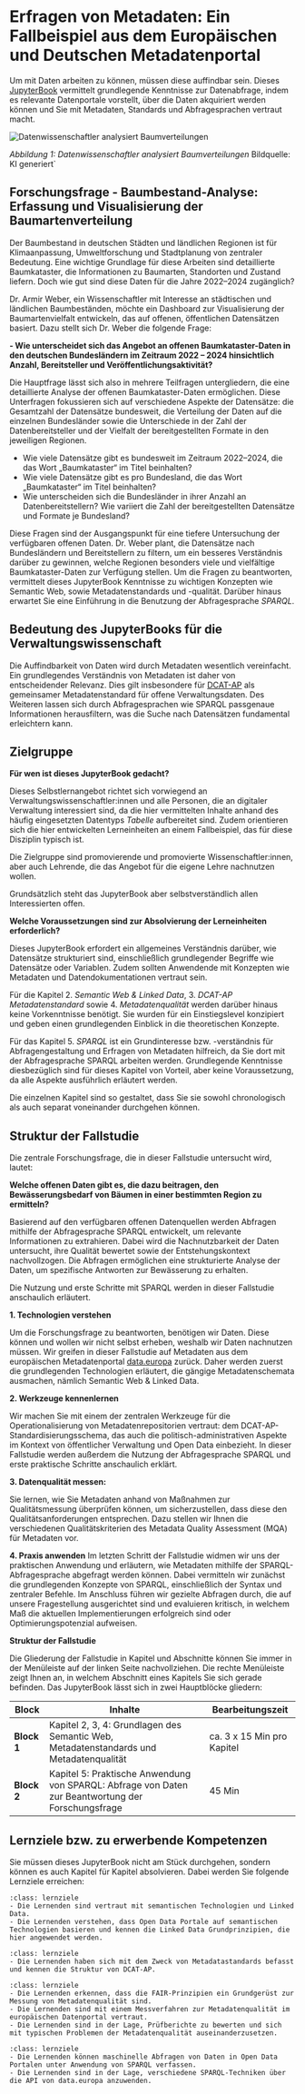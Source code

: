# Erfragen von Metadaten: Ein Fallbeispiel aus dem Europäischen und Deutschen Metadatenportal  
Um mit Daten arbeiten zu können, müssen diese auffindbar sein. Dieses <a href="https://jupyterbook.org/en/stable/intro.html" class="external-link" target="_blank">JupyterBook</a> vermittelt grundlegende Kenntnisse zur Datenabfrage, indem es relevante Datenportale vorstellt, über die Daten akquiriert werden können und Sie mit Metadaten, Standards und Abfragesprachen vertraut macht. 


![Datenwissenschaftler analysiert Baumverteilungen](Datenwissenschaftler_analysiert_Baumverteilungen.png)


*Abbildung 1: Datenwissenschaftler analysiert Baumverteilungen* Bildquelle: KI generiert`


## Forschungsfrage - Baumbestand-Analyse: Erfassung und Visualisierung der Baumartenverteilung
Der Baumbestand in deutschen Städten und ländlichen Regionen ist für Klimaanpassung, Umweltforschung und Stadtplanung von zentraler Bedeutung. Eine wichtige Grundlage für diese Arbeiten sind detaillierte Baumkataster, die Informationen zu Baumarten, Standorten und Zustand liefern. Doch wie gut sind diese Daten für die Jahre 2022–2024 zugänglich?

Dr. Armir Weber, ein Wissenschaftler mit Interesse an städtischen und ländlichen Baumbeständen, möchte ein Dashboard zur Visualisierung der Baumartenvielfalt entwickeln, das auf offenen, öffentlichen Datensätzen basiert. Dazu stellt sich Dr. Weber die folgende Frage:

**- Wie unterscheidet sich das Angebot an offenen Baumkataster-Daten in den deutschen Bundesländern im Zeitraum 2022 – 2024 hinsichtlich Anzahl, Bereitsteller und Veröffentlichungsaktivität?** 

Die Hauptfrage lässt sich also in mehrere Teilfragen untergliedern, die eine detaillierte Analyse der offenen Baumkataster-Daten ermöglichen. Diese Unterfragen fokussieren sich auf verschiedene Aspekte der Datensätze: die Gesamtzahl der Datensätze bundesweit, die Verteilung der Daten auf die einzelnen Bundesländer sowie die Unterschiede in der Zahl der Datenbereitsteller und der Vielfalt der bereitgestellten Formate in den jeweiligen Regionen.

- Wie viele Datensätze gibt es bundesweit im Zeitraum 2022–2024, die das Wort „Baumkataster“ im Titel beinhalten?
- Wie viele Datensätze gibt es pro Bundesland, die das Wort „Baumkataster“ im Titel beinhalten?
- Wie unterscheiden sich die Bundesländer in ihrer Anzahl an Datenbereitstellern? Wie variiert die Zahl der bereitgestellten Datensätze und Formate je Bundesland?

Diese Fragen sind der Ausgangspunkt für eine tiefere Untersuchung der verfügbaren offenen Daten. Dr. Weber plant, die Datensätze nach Bundesländern und Bereitstellern zu filtern, um ein besseres Verständnis darüber zu gewinnen, welche Regionen besonders viele und vielfältige Baumkataster-Daten zur Verfügung stellen. 
Um die Fragen zu beantworten, vermittelt dieses JupyterBook Kenntnisse zu wichtigen Konzepten wie Semantic Web, sowie Metadatenstandards und -qualität. Darüber hinaus erwartet Sie eine Einführung in die Benutzung der Abfragesprache *SPARQL*.  

## Bedeutung des JupyterBooks für die Verwaltungswissenschaft
Die Auffindbarkeit von Daten wird durch Metadaten wesentlich vereinfacht. Ein grundlegendes Verständnis von Metadaten ist daher von entscheidender Relevanz. Dies gilt insbesondere für <a href="https://www.dcat-ap.de/" target="_blank">DCAT-AP</a> als gemeinsamer Metadatenstandard für offene Verwaltungsdaten. Des Weiteren lassen sich durch Abfragesprachen wie SPARQL passgenaue Informationen herausfiltern, was die Suche nach Datensätzen fundamental erleichtern kann.

## Zielgruppe
**Für wen ist dieses JupyterBook gedacht?**

Dieses Selbstlernangebot richtet sich vorwiegend an Verwaltungswissenschaftler:innen und alle Personen, die an digitaler Verwaltung interessiert sind, da die hier vermittelten Inhalte anhand des häufig eingesetzten Datentyps *Tabelle* aufbereitet sind. Zudem orientieren sich die hier entwickelten Lerneinheiten an einem Fallbeispiel, das für diese Disziplin typisch ist.

Die Zielgruppe sind promovierende und promovierte Wissenschaftler:innen, aber auch Lehrende, die das Angebot für die eigene Lehre nachnutzen wollen.

Grundsätzlich steht das JupyterBook aber selbstverständlich allen Interessierten offen.

**Welche Voraussetzungen sind zur Absolvierung der Lerneinheiten erforderlich?**

Dieses JupyterBook erfordert ein allgemeines Verständnis darüber, wie Datensätze strukturiert sind, einschließlich grundlegender Begriffe wie Datensätze oder Variablen. Zudem sollten Anwendende mit Konzepten wie Metadaten und Datendokumentationen vertraut sein.

Für die Kapitel 2. *Semantic Web & Linked Data*, 3. *DCAT-AP Metadatenstandard* sowie 4. *Metadatenqualität* werden darüber hinaus keine Vorkenntnisse benötigt. Sie wurden für ein Einstiegslevel konzipiert und geben einen grundlegenden Einblick in die theoretischen Konzepte.

Für das Kapitel 5. *SPARQL* ist ein Grundinteresse bzw. -verständnis für Abfragengestaltung und Erfragen von Metadaten hilfreich, da Sie dort mit der Abfragesprache SPARQL arbeiten werden. Grundlegende Kenntnisse diesbezüglich sind für dieses Kapitel von Vorteil, aber keine Voraussetzung, da alle Aspekte ausführlich erläutert werden.

Die einzelnen Kapitel sind so gestaltet, dass Sie sie sowohl chronologisch als auch separat voneinander durchgehen können.

## Struktur der Fallstudie
Die zentrale Forschungsfrage, die in dieser Fallstudie untersucht wird, lautet: 

**Welche offenen Daten gibt es, die dazu beitragen, den Bewässerungsbedarf von Bäumen in einer bestimmten Region zu ermitteln?**

Basierend auf den verfügbaren offenen Datenquellen werden Abfragen mithilfe der Abfragesprache SPARQL entwickelt, um relevante Informationen zu extrahieren. Dabei wird die Nachnutzbarkeit der Daten untersucht, ihre Qualität bewertet sowie der Entstehungskontext nachvollzogen. Die Abfragen ermöglichen eine strukturierte Analyse der Daten, um spezifische Antworten zur Bewässerung zu erhalten.

Die Nutzung und erste Schritte mit SPARQL werden in dieser Fallstudie anschaulich erläutert.


**1. Technologien verstehen** 

Um die Forschungsfrage zu beantworten, benötigen wir Daten. Diese können und wollen wir nicht selbst erheben, weshalb wir Daten nachnutzen müssen. Wir greifen in dieser Fallstudie auf Metadaten aus dem europäischen Metadatenportal <a href="https://data.europa.eu/en" target="_blank">data.europa</a> zurück. Daher werden zuerst die grundlegenden Technologien erläutert, die gängige Metadatenschemata ausmachen, nämlich Semantic Web & Linked Data.

**2. Werkzeuge kennenlernen**

Wir machen Sie mit einem der zentralen Werkzeuge für die Operationalisierung von Metadatenrepositorien vertraut: dem DCAT-AP-Standardisierungsschema, das auch die politisch-administrativen Aspekte im Kontext von öffentlicher Verwaltung und Open Data einbezieht. In dieser Fallstudie werden außerdem die Nutzung der Abfragesprache SPARQL und erste praktische Schritte anschaulich erklärt.

**3. Datenqualität messen:** 

Sie lernen, wie Sie Metadaten anhand von Maßnahmen zur Qualitätsmessung überprüfen können, um sicherzustellen, dass diese den Qualitätsanforderungen entsprechen. Dazu stellen wir Ihnen die verschiedenen Qualitätskriterien des Metadata Quality Assessment (MQA) für Metadaten vor.

**4. Praxis anwenden**
Im letzten Schritt der Fallstudie widmen wir uns der praktischen Anwendung und erläutern, wie Metadaten mithilfe der SPARQL-Abfragesprache abgefragt werden können. Dabei vermitteln wir zunächst die grundlegenden Konzepte von SPARQL, einschließlich der Syntax und zentraler Befehle. Im Anschluss führen wir gezielte Abfragen durch, die auf unsere Fragestellung ausgerichtet sind und evaluieren kritisch, in welchem Maß die aktuellen Implementierungen erfolgreich sind oder Optimierungspotenzial aufweisen.


**Struktur der Fallstudie**

Die Gliederung der Fallstudie in Kapitel und Abschnitte können Sie immer in der Menüleiste auf der linken Seite nachvollziehen. Die rechte Menüleiste zeigt Ihnen an, in welchem Abschnitt eines Kapitels Sie sich gerade befinden.
Das JupyterBook lässt sich in zwei Hauptblöcke gliedern:




|       Block              |     Inhalte                                               |    Bearbeitungszeit              |  
|---------------------|----------------------------------------------------|----------------------------------------------------|
| **Block 1**           | Kapitel 2, 3, 4: Grundlagen des Semantic Web, Metadatenstandards und Metadatenqualität | ca. 3 x 15 Min pro Kapitel  |  
| **Block 2**| Kapitel 5: Praktische Anwendung von SPARQL: Abfrage von Daten zur Beantwortung der Forschungsfrage                                                     | 45 Min|


## Lernziele bzw. zu erwerbende Kompetenzen
Sie müssen dieses JupyterBook nicht am Stück durchgehen, sondern können es auch Kapitel für Kapitel absolvieren. Dabei werden Sie folgende Lernziele erreichen:

```{admonition} Grundlegende Konzepte und Datenidentifikation
:class: lernziele
- Die Lernenden sind vertraut mit semantischen Technologien und Linked Data.
- Die Lernenden verstehen, dass Open Data Portale auf semantischen Technologien basieren und kennen die Linked Data Grundprinzipien, die hier angewendet werden.
```

```{admonition} Datenerschließung und Metadaten
:class: lernziele
- Die Lernenden haben sich mit dem Zweck von Metadatastandards befasst und kennen die Struktur von DCAT-AP.
```

```{admonition} Metadatenqualität
:class: lernziele
- Die Lernenden erkennen, dass die FAIR-Prinzipien ein Grundgerüst zur Messung von Metadatenqualität sind.
- Die Lernenden sind mit einem Messverfahren zur Metadatenqualität im europäischen Datenportal vertraut.
- Die Lernenden sind in der Lage, Prüfberichte zu bewerten und sich mit typischen Problemen der Metadatenqualität auseinanderzusetzen.
```

```{admonition} Abfragesprachen
:class: lernziele
- Die Lernenden können maschinelle Abfragen von Daten in Open Data Portalen unter Anwendung von SPARQL verfassen.
- Die Lernenden sind in der Lage, verschiedene SPARQL-Techniken über die API von data.europa anzuwenden.
```
